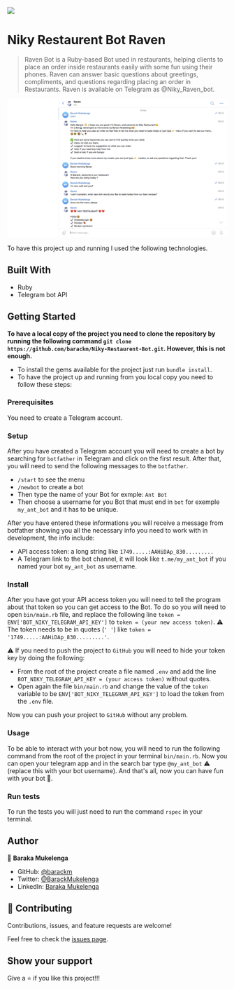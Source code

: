 ![](https://img.shields.io/badge/Microverse-blueviolet)

# Niky Restaurent Bot Raven

> Raven Bot is a Ruby-based Bot used in restaurants, helping clients to place an order inside restaurants easily with some fun using their phones. Raven can answer basic questions about greetings, compliments, and questions regarding placing an order in Restaurants. Raven is available on Telegram as @Niky_Raven_bot.

![screenshot](./new_pic.png)

To have this project up and running I used the following technologies.

## Built With

- Ruby
- Telegram bot API

## Getting Started

**To have a local copy of the project you need to clone the repository by running the following command `git clone https://github.com/barackm/Niky-Restaurent-Bot.git`. However, this is not enough.**

- To install the gems available for the project just run `bundle install`.
- To have the project up and running from you local copy you need to follow these steps:

### Prerequisites

You need to create a Telegram account.

### Setup

After you have created a Telegram account you will need to create a bot by searching for `botfather` in Telegram and click on the first result.
After that, you will need to send the following messages to the `botfather`.

- `/start` to see the menu
- `/newbot` to create a bot
- Then type the name of your Bot for exmple: `Ant Bot`
- Then choose a username for you Bot that must end in `bot` for exemple `my_ant_bot` and it has to be unique.

After you have entered these informations you will receive a message from botfather showing you all the necessary info you need to work with in development, the info include:

- API access token: a long string like `1749.....:AAHiDAp_830.........`
- A Telegram link to the bot channel, it will look like `t.me/my_ant_bot` if you named your bot `my_ant_bot` as username.

### Install

After you have got your API access token you will need to tell the program about that token so you can get access to the Bot. To do so you will need to open `bin/main.rb` file,
and replace the following line `token = ENV['BOT_NIKY_TELEGRAM_API_KEY']` to `token = (your new access token)`.
⚠️ The token needs to be in quotes (`' '`) like `token = '1749.....:AAHiDAp_830.........'`.

⚠️ If you need to push the project to `GitHub` you will need to hide your token key by doing the following:

- From the root of the project create a file named `.env` and add the line `BOT_NIKY_TELEGRAM_API_KEY = (your access token)` without quotes.
- Open again the file `bin/main.rb` and change the value of the `token` variable to be `ENV['BOT_NIKY_TELEGRAM_API_KEY']` to load the token from the `.env` file.

Now you can push your project to `GitHub` without any problem.

### Usage

To be able to interact with your bot now, you will need to run the following command from the root of the project in your terminal `bin/main.rb`.
Now you can open your telegram app and in the search bar type `@my_ant_bot` ⚠️ (replace this with your bot username). And that's all, now you can have fun with your bot 🤖.

### Run tests

To run the tests you will just need to run the command `rspec` in your terminal.

## Author

👤 **Baraka Mukelenga**

- GitHub: [@barackm](https://github.com/barackm)
- Twitter: [@BarackMukelenga](https://twitter.com/BarackMukelenga)
- LinkedIn: [Baraka Mukelenga](https://www.linkedin.com/in/baraka-mukelenga/)

## 🤝 Contributing

Contributions, issues, and feature requests are welcome!

Feel free to check the [issues page](https://github.com/barackm/Niky-Restaurent-Bot/issues).

## Show your support

Give a ⭐️ if you like this project!!!
